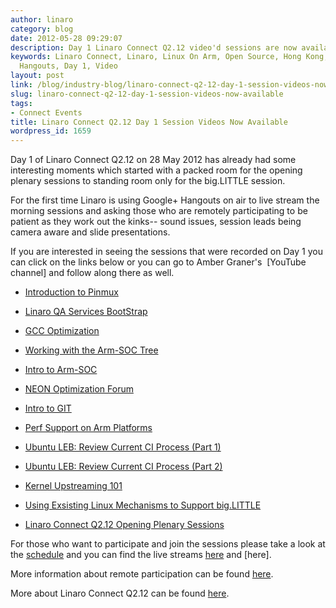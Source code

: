 ```yaml
---
author: linaro
category: blog
date: 2012-05-28 09:29:07
description: Day 1 Linaro Connect Q2.12 video'd sessions are now available online.
keywords: Linaro Connect, Linaro, Linux On Arm, Open Source, Hong Kong, Sessions,
  Hangouts, Day 1, Video
layout: post
link: /blog/industry-blog/linaro-connect-q2-12-day-1-session-videos-now-available/
slug: linaro-connect-q2-12-day-1-session-videos-now-available
tags:
- Connect Events
title: Linaro Connect Q2.12 Day 1 Session Videos Now Available
wordpress_id: 1659
---
```


Day 1 of Linaro Connect Q2.12 on 28 May 2012 has already had some interesting moments which started with a packed room for the opening plenary sessions to standing room only for the big.LITTLE session.

For the first time Linaro is using Google+ Hangouts on air to live stream the morning sessions and asking those who are remotely participating to be patient as they work out the kinks-- sound issues, session leads being camera aware and slide presentations.

If you are interested in seeing the sessions that were recorded on Day 1 you can click on the links below or you can go to Amber Graner's  [YouTube channel] and follow along there as well.

- [Introduction to Pinmux](http://youtu.be/Zd5SseuszQ0)

- [Linaro QA Services BootStrap](http://youtu.be/I59HuSt_yCI)

- [GCC Optimization](http://youtu.be/zyxHPg3rJss)

- [Working with the Arm-SOC Tree](http://youtu.be/_J4wIisd-9o)

- [Intro to Arm-SOC](http://youtu.be/Q1Xp-HlbF00)

- [NEON Optimization Forum](http://youtu.be/zYnC888SzFQ)

- [Intro to GIT](http://youtu.be/iiKOX96-gwg)

- [Perf Support on Arm Platforms](http://youtu.be/r_RhM9kEYjc)

- [Ubuntu LEB: Review Current CI Process (Part 1)](http://youtu.be/zKFhwqbvay8)

- [Ubuntu LEB: Review Current CI Process (Part 2)](http://youtu.be/YyNdYapK8Lw)

- [Kernel Upstreaming 101](http://youtu.be/fp7n7VPrHD8)

- [Using Exsisting Linux Mechanisms to Support big.LITTLE](http://youtu.be/K8C31mb7Qc0)

- [Linaro Connect Q2.12 Opening Plenary Sessions](http://youtu.be/OlzYuXMuJ9E)

For those who want to participate and join the sessions please take a look at the [schedule](https://connect.linaro.org/resources/#schedule) and you can find the live streams [here](https://web.archive.org/web/2019*/https://plus.google.com/+LinaroOrg) and [here].

More information about remote participation can be found [here](https://connect.linaro.org/).

More about Linaro Connect Q2.12 can be found [here](https://connect.linaro.org/resources/#welcome).